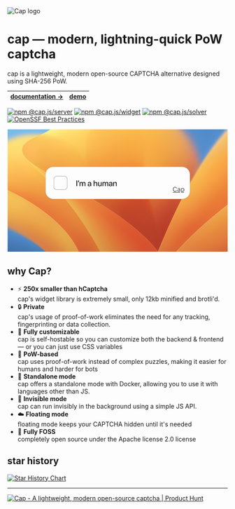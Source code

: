 <img alt="Cap logo" src="https://capjs.js.org/logo.png" width="70">

# cap — modern, lightning-quick PoW captcha

cap is a lightweight, modern open-source CAPTCHA alternative designed using SHA-256 PoW.

| [documentation →](https://capjs.js.org) | [demo](https://cap-starter.glitch.me)
|----------|----------|

[![npm @cap.js/server](https://img.shields.io/badge/@cap.js/-server-CB0200?logo=npm)](https://www.npmjs.com/package/@cap.js/server) [![npm @cap.js/widget](https://img.shields.io/badge/@cap.js/-widget-CB0200?logo=npm)](https://www.npmjs.com/package/@cap.js/widget) [![npm @cap.js/solver](https://img.shields.io/badge/@cap.js/-solver-CB0200?logo=npm)](https://www.npmjs.com/package/@cap.js/solver) [![OpenSSF Best Practices](https://www.bestpractices.dev/projects/9920/badge)](https://www.bestpractices.dev/projects/9920)

<img alt="Cap captcha" src="./assets/thumb.png">

## why Cap?

- ⚡️ **250x smaller than hCaptcha**  
  cap's widget library is extremely small, only 12kb minified and brotli'd.
- 🔒️ **Private**  
   cap's usage of proof-of-work eliminates the need for any tracking, fingerprinting or data collection.
- 🌈 **Fully customizable**  
   cap is self-hostable so you can customize both the backend & frontend — or you can just use CSS variables
- 🤖 **PoW-based**  
   cap uses proof-of-work instead of complex puzzles, making it easier for humans and harder for bots
- 🧩 **Standalone mode**  
   cap offers a standalone mode with Docker, allowing you to use it with languages other than JS.
- 💨 **Invisible mode**  
   cap can run invisibly in the background using a simple JS API.
- ☁️ **Floating mode**  
   floating mode keeps your CAPTCHA hidden until it's needed
- 🌳 **Fully FOSS**  
   completely open source under the Apache license 2.0 license

## star history

[![Star History Chart](https://api.star-history.com/svg?repos=tiagorangel1/cap&type=Date)](https://www.star-history.com/#tiagorangel1/cap&Date)

***

<a href="https://www.producthunt.com/posts/cap-5?embed=true&utm_source=badge-top-post-badge&utm_medium=badge&utm_souce=badge-cap&#0045;5" target="_blank"><img src="https://api.producthunt.com/widgets/embed-image/v1/top-post-badge.svg?post_id=955605&theme=neutral&period=daily&t=1745311983202" alt="Cap - A&#0032;lightweight&#0044;&#0032;modern&#0032;open&#0045;source&#0032;captcha | Product Hunt" style="width: 250px; height: 54px;" width="250" height="54" /></a>